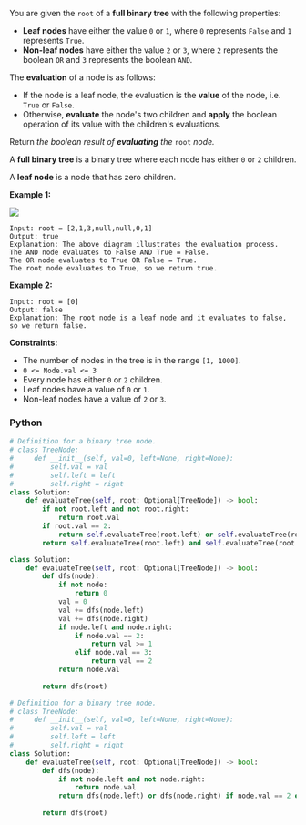 You are given the  `root`  of a  **full binary tree**  with the following properties:

-   **Leaf nodes**  have either the value  `0`  or  `1`, where  `0`  represents  `False`  and  `1`  represents  `True`.
-   **Non-leaf nodes**  have either the value  `2`  or  `3`, where  `2`  represents the boolean  `OR`  and  `3`  represents the boolean  `AND`.

The  **evaluation**  of a node is as follows:

-   If the node is a leaf node, the evaluation is the  **value**  of the node, i.e.  `True`  or  `False`.
-   Otherwise,  **evaluate**  the node's two children and  **apply**  the boolean operation of its value with the children's evaluations.

Return _the boolean result of  **evaluating**  the_ `root` _node._

A  **full binary tree**  is a binary tree where each node has either  `0`  or  `2`  children.

A  **leaf node**  is a node that has zero children.

**Example 1:**

![](https://assets.leetcode.com/uploads/2022/05/16/example1drawio1.png)
```
Input: root = [2,1,3,null,null,0,1]
Output: true
Explanation: The above diagram illustrates the evaluation process.
The AND node evaluates to False AND True = False.
The OR node evaluates to True OR False = True.
The root node evaluates to True, so we return true.
```

**Example 2:**
```
Input: root = [0]
Output: false
Explanation: The root node is a leaf node and it evaluates to false, so we return false.
```

**Constraints:**

-   The number of nodes in the tree is in the range  `[1, 1000]`.
-   `0 <= Node.val <= 3`
-   Every node has either  `0`  or  `2`  children.
-   Leaf nodes have a value of  `0`  or  `1`.
-   Non-leaf nodes have a value of  `2`  or  `3`.


### Python

```python
# Definition for a binary tree node.
# class TreeNode:
#     def __init__(self, val=0, left=None, right=None):
#         self.val = val
#         self.left = left
#         self.right = right
class Solution:
    def evaluateTree(self, root: Optional[TreeNode]) -> bool:
        if not root.left and not root.right:
            return root.val
        if root.val == 2:
            return self.evaluateTree(root.left) or self.evaluateTree(root.right)
        return self.evaluateTree(root.left) and self.evaluateTree(root.right)
```

```python
class Solution:
    def evaluateTree(self, root: Optional[TreeNode]) -> bool:
        def dfs(node):
            if not node:
                return 0
            val = 0
            val += dfs(node.left)
            val += dfs(node.right)
            if node.left and node.right:
                if node.val == 2:
                    return val >= 1
                elif node.val == 3:
                    return val == 2
            return node.val 
        
        return dfs(root)
```

```python
# Definition for a binary tree node.
# class TreeNode:
#     def __init__(self, val=0, left=None, right=None):
#         self.val = val
#         self.left = left
#         self.right = right
class Solution:
    def evaluateTree(self, root: Optional[TreeNode]) -> bool:
        def dfs(node):
            if not node.left and not node.right:
                return node.val
            return dfs(node.left) or dfs(node.right) if node.val == 2 else dfs(node.left) and dfs(node.right)
        
        return dfs(root)
```
